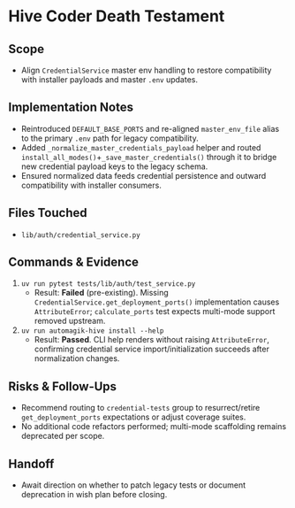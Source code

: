 # Hive Coder Death Testament

## Scope
- Align `CredentialService` master env handling to restore compatibility with installer payloads and master `.env` updates.

## Implementation Notes
- Reintroduced `DEFAULT_BASE_PORTS` and re-aligned `master_env_file` alias to the primary `.env` path for legacy compatibility.
- Added `_normalize_master_credentials_payload` helper and routed `install_all_modes()`+`_save_master_credentials()` through it to bridge new credential payload keys to the legacy schema.
- Ensured normalized data feeds credential persistence and outward compatibility with installer consumers.

## Files Touched
- `lib/auth/credential_service.py`

## Commands & Evidence
1. `uv run pytest tests/lib/auth/test_service.py`
   - Result: **Failed** (pre-existing). Missing `CredentialService.get_deployment_ports()` implementation causes `AttributeError`; `calculate_ports` test expects multi-mode support removed upstream.
2. `uv run automagik-hive install --help`
   - Result: **Passed**. CLI help renders without raising `AttributeError`, confirming credential service import/initialization succeeds after normalization changes.

## Risks & Follow-Ups
- Recommend routing to `credential-tests` group to resurrect/retire `get_deployment_ports` expectations or adjust coverage suites.
- No additional code refactors performed; multi-mode scaffolding remains deprecated per scope.

## Handoff
- Await direction on whether to patch legacy tests or document deprecation in wish plan before closing.
